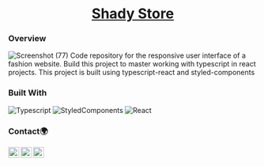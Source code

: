 <h1 align="center"><a href='https://shady-store-front.netlify.app/'>Shady Store</a></h1>

### Overview

![Screenshot (77)](https://user-images.githubusercontent.com/62676042/130693434-d65402fc-981f-4c9d-8b29-210f993b6a1a.png)
Code repository for the responsive user interface of a fashion website. Build this project to master working with typescript in react projects. This project is built using typescript-react and styled-components

### Built With

<!-- This section should list any major frameworks that you built your project using. Here are a few examples.-->

![Typescript](https://img.shields.io/badge/-Typescript-333333?style=flat&logo=typescript)
![StyledComponents](https://img.shields.io/badge/-StyledComponents-333333?style=flat&logo=styled-components)
![React](https://img.shields.io/badge/-React-333333?style=flat&logo=react)

### Contact🌍

[<img align="left" alt="iyanu-show | Twitter" width="22px" src="https://cdn.jsdelivr.net/npm/simple-icons@v5/icons/twitter.svg" />][twitter]
[<img align="left" alt="iyanu-show | LinkedIn" width="22px"  src="https://cdn.jsdelivr.net/npm/simple-icons@v5/icons/linkedin.svg" />][linkedin]
[<img align="left" alt="iyanu-show" width="22px" src="https://cdn.jsdelivr.net/npm/simple-icons@v5/icons/react.svg" />][website]

<br/>

[website]: https://iyanushowportfolio.netlify.app/
[twitter]: https://twitter.com/the_iyanu
[linkedin]: https://www.linkedin.com/in/iyanuoluwa-sowande-0522/

